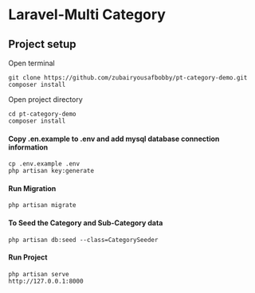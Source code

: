 # Laravel-Multi Category
## Project setup
Open terminal
```
git clone https://github.com/zubairyousafbobby/pt-category-demo.git
composer install
```
Open project directory
```
cd pt-category-demo
composer install
```

#### Copy .en.example to .env and add mysql database connection information
```
cp .env.example .env
php artisan key:generate
```

#### Run Migration
```
php artisan migrate
```

#### To Seed the Category and Sub-Category data
```
php artisan db:seed --class=CategorySeeder
```


#### Run Project

```
php artisan serve
http://127.0.0.1:8000
```



